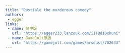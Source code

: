 ```yaml
---
title: "Dusttale the murderous comedy"
authors:
 - egger
links:
 - name: 简中版  
   url: "https://egger233.lanzouk.com/iITBd10xkuni"
 - name: GameJolt原版
   url: "https://gamejolt.com/games/arsdust/702633"
---
```


